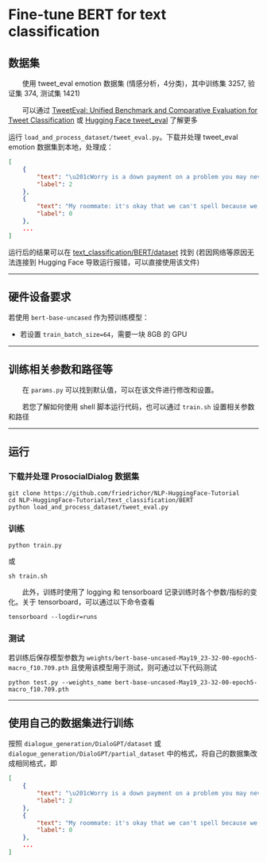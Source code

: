 # Fine-tune BERT for text classification

## 数据集

&emsp;&emsp;使用 tweet_eval emotion 数据集 (情感分析，4分类)，其中训练集 3257, 验证集 374, 测试集 1421)  

&emsp;&emsp;可以通过 [TweetEval: Unified Benchmark and Comparative Evaluation for Tweet Classification](https://aclanthology.org/2020.findings-emnlp.148/) 或 [Hugging Face tweet_eval](https://huggingface.co/datasets/tweet_eval) 了解更多

运行 `load_and_process_dataset/tweet_eval.py`。下载并处理 tweet_eval emotion 数据集到本地，处理成：
```json
[
    {
        "text": "\u201cWorry is a down payment on a problem you may never have'. \u00a0Joyce Meyer.  #motivation #leadership #worry",
        "label": 2
    },
    {
        "text": "My roommate: it's okay that we can't spell because we have autocorrect. #terrible #firstworldprobs",
        "label": 0
    },
    ...
]
```
运行后的结果可以在 [text_classification/BERT/dataset](https://github.com/friedrichor/NLP-HuggingFace-Tutorial/tree/main/text_classification/BERT/dataset) 找到 (若因网络等原因无法连接到 Hugging Face 导致运行报错，可以直接使用该文件)

<hr>

## 硬件设备要求

若使用 `bert-base-uncased` 作为预训练模型：
- 若设置 `train_batch_size=64`，需要一块 8GB 的 GPU


<hr>

## 训练相关参数和路径等

&emsp;&emsp;在 `params.py` 可以找到默认值，可以在该文件进行修改和设置。  

&emsp;&emsp;若您了解如何使用 shell 脚本运行代码，也可以通过 `train.sh` 设置相关参数和路径  

<hr>

## 运行

### **下载并处理 ProsocialDialog 数据集**


```commandline
git clone https://github.com/friedrichor/NLP-HuggingFace-Tutorial
cd NLP-HuggingFace-Tutorial/text_classification/BERT
python load_and_process_dataset/tweet_eval.py
```

### **训练**
```commandline
python train.py
```
或
```commandline
sh train.sh
```

&emsp;&emsp;此外，训练时使用了 logging 和 tensorboard 记录训练时各个参数/指标的变化。关于 tensorboard，可以通过以下命令查看
```
tensorboard --logdir=runs
```

### **测试**


若训练后保存模型参数为 `weights/bert-base-uncased-May19_23-32-00-epoch5-macro_f10.709.pth` 且使用该模型用于测试，则可通过以下代码测试
```
python test.py --weights_name bert-base-uncased-May19_23-32-00-epoch5-macro_f10.709.pth
```

<hr>

## 使用自己的数据集进行训练
按照 `dialogue_generation/DialoGPT/dataset` 或 `dialogue_generation/DialoGPT/partial_dataset` 中的格式，将自己的数据集改成相同格式，即
```json
[
    {
        "text": "\u201cWorry is a down payment on a problem you may never have'. \u00a0Joyce Meyer.  #motivation #leadership #worry",
        "label": 2
    },
    {
        "text": "My roommate: it's okay that we can't spell because we have autocorrect. #terrible #firstworldprobs",
        "label": 0
    },
    ...
]
```
